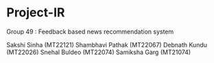 # Project-IR
Group 49 : Feedback based news recommendation system

Sakshi Sinha (MT22121) 
Shambhavi Pathak (MT22067) 
Debnath Kundu (MT22026)
Snehal Buldeo (MT22074)
Samiksha Garg (MT21074)
